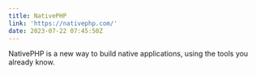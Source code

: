 ```yaml
---
title: NativePHP
link: 'https://nativephp.com/'
date: 2023-07-22 07:45:50Z
---
```


NativePHP is a new way to build native applications, using the tools you already know.
